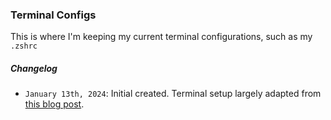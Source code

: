 ### Terminal Configs

This is where I'm keeping my current terminal configurations, such as my `.zshrc`

##### Changelog
- `January 13th, 2024`: Initial created. Terminal setup largely adapted from [this blog post](https://www.josean.com/posts/terminal-setup).
